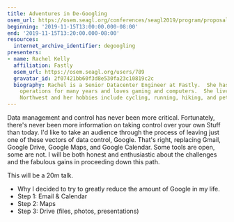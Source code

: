```yaml
---
title: Adventures in De-Googling
osem_url: https://osem.seagl.org/conferences/seagl2019/program/proposals/672
beginning: '2019-11-15T13:00:00.000-08:00'
end: '2019-11-15T13:20:00.000-08:00'
resources:
  internet_archive_identifier: degoogling
presenters:
- name: Rachel Kelly
  affiliation: Fastly
  osem_url: https://osem.seagl.org/users/789
  gravatar_id: 2f07421bb60f3d8e530fa23c10819c2c
  biography: Rachel is a Senior Datacenter Engineer at Fastly.  She has been doing
    operations for many years and loves gaming and computers.  She lives in the Pacific
    Northwest and her hobbies include cycling, running, hiking, and petting kitties.
---
```


Data management and control has never been more critical.  Fortunately, there's never been more information on taking control over your own Stuff than today.  I'd like to take an audience through the process of leaving just one of these vectors of data control, Google.  That's right, replacing Gmail, Google Drive, Google Maps, and Google Calendar.  Some tools are open, some are not.  I will be both honest and enthusiastic about the challenges and the fabulous gains in proceeding down this path.

This will be a 20m talk.
 - Why I decided to try to greatly reduce the amount of Google in my life.
 - Step 1: Email & Calendar
 - Step 2: Maps
 - Step 3: Drive (files, photos, presentations)
